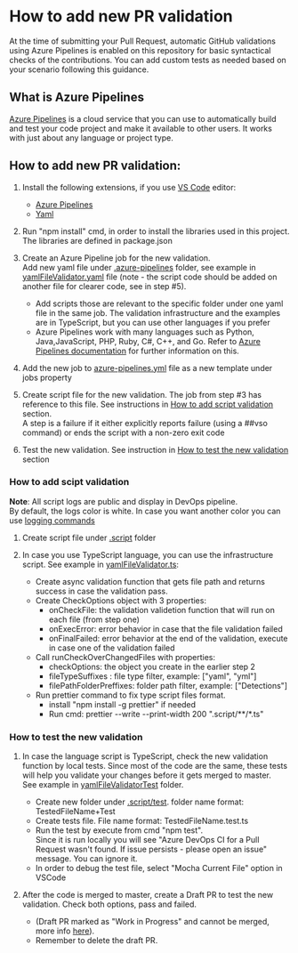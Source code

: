 # How to add new PR validation

At the time of submitting your Pull Request, automatic GitHub validations using Azure Pipelines is enabled on this repository for basic syntactical checks of the contributions. You can add custom tests as needed based on your scenario following this guidance.

## What is Azure Pipelines  

[Azure Pipelines](https://docs.microsoft.com/en-us/azure/devops/pipelines/get-started/what-is-azure-pipelines?view=azure-devops) is a cloud service that you can use to automatically build and test your code project and make it available to other users. It works with just about any language or project type.   


## How to add new PR validation:
1. Install the following extensions, if you use [VS Code](https://code.visualstudio.com/docs/azure/extensions) editor: 
   - [Azure Pipelines](https://marketplace.visualstudio.com/items?itemName=ms-azure-devops.azure-pipelines)
   - [Yaml](https://marketplace.visualstudio.com/items?itemName=redhat.vscode-yaml)

2. Run "npm install" cmd, in order to install the libraries used in this project.  
The libraries are defined in package.json

3. Create an Azure Pipeline job for the new validation.  
Add new yaml file under [.azure-pipelines](https://github.com/Azure/Azure-Sentinel/blob/master/.azure-pipelines/) folder, see example in [yamlFileValidator.yaml](https://github.com/Azure/Azure-Sentinel/blob/master/.azure-pipelines/yamlFileValidator.yaml) file (note - the script code should be added on another file for clearer code, see in step #5). 
    * Add scripts those are relevant to the specific folder under one yaml file in the same job. The validation infrastructure and the examples are in TypeScript, but you can use other languages if you prefer
    * Azure Pipelines work with many languages such as Python, Java,JavaScript, PHP, Ruby, C#, C++, and Go. Refer to [Azure Pipelines documentation](https://docs.microsoft.com/en-us/azure/devops/pipelines/?view=azure-devops) for further information on this. 

4. Add the new job to [azure-pipelines.yml](https://github.com/Azure/Azure-Sentinel/blob/master/azure-pipelines.yml) file as a new template under jobs property

5. Create script file for the new validation. The job from step #3 has reference to this file. See instructions in [How to add script validation](#how-to-add-scipt-validation) section.  
   A step is a failure if it either explicitly reports failure (using a ##vso command) or ends the script with a non-zero exit code

6. Test the new validation. See instruction in [How to test the new validation](#How-to-test-the-new-validation) section

### How to add scipt validation

**Note**: All script logs are public and display in DevOps pipeline.  
By default, the logs color is white. In case you want another color you can use [logging commands](https://docs.microsoft.com/en-us/azure/devops/pipelines/scripts/logging-commands?view=azure-devops&tabs=bash)

1. Create script file under [.script](https://github.com/Azure/Azure-Sentinel/tree/master/.script) folder

2. In case you use TypeScript language, you can use the infrastructure script. See example in [yamlFileValidator.ts](https://github.com/Azure/Azure-Sentinel/blob/master/.script/yamlFileValidator.ts):
   - Create async validation function that gets file path and returns success in case the validation pass.
   - Create CheckOptions object with 3 properties:  
     - onCheckFile: the validation validetion function that will run on each file (from step one)  
     - onExecError: error behavior in case that the file validation failed  
     - onFinalFailed:  error behavior at the end of the validation, execute in case one of the validation failed
   - Call runCheckOverChangedFiles with properties:
     - checkOptions:  the object you create in the earlier step 2  
     - fileTypeSuffixes : file type filter, example: ["yaml", "yml"]
     - filePathFolderPreffixes: folder path filter, example: ["Detections"]
   - Run prettier command to fix type script files format.  
     - install "npm install -g prettier" if needed
     - Run cmd: prettier --write --print-width 200 ".script/**/*.ts"

### How to test the new validation

1. In case the language script is TypeScript, check the new validation function by local tests. Since most of the code are the same, these tests will help you validate your changes before it gets merged to master.  
See example in [yamlFileValidatorTest](https://github.com/Azure/Azure-Sentinel/tree/master/.script/tests/yamlFileValidatorTest) folder.

   - Create new folder under [.script/test](https://github.com/Azure/Azure-Sentinel/tree/master/.script/tests). folder name format: TestedFileName+Test  
   - Create tests file. File name format: TestedFileName.test.ts  
   - Run the test by execute from  cmd "npm test".  
Since it is run locally you will see "Azure DevOps CI for a Pull Request wasn't found. If issue persists - please open an issue" message. You can ignore it.
   - In order to debug the test file, select "Mocha Current File" option in VSCode  

5. After the code is merged to master, create a Draft PR to test the new validation. Check both options, pass and failed.  
    * (Draft PR marked as "Work in Progress" and cannot be merged, more info [here](https://help.github.com/en/articles/about-pull-requests#draft-pull-requests)).  
    * Remember to delete the draft PR.  

